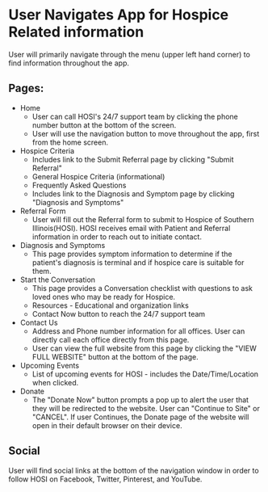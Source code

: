 # User Navigates App for Hospice Related information

User will primarily navigate through the menu (upper left hand corner) to find information throughout the app.

## Pages:

- Home
    - User can call HOSI's 24/7 support team by clicking the phone number button at the bottom of the screen. 
    - User will use the navigation button to move throughout the app, first from the home screen. 
- Hospice Criteria
    - Includes link to the Submit Referral page by clicking "Submit Referral"
    - General Hospice Criteria (informational)
    - Frequently Asked Questions
    - Includes link to the Diagnosis and Symptom page by clicking "Diagnosis and Symptoms"
- Referral Form
    - User will fill out the Referral form to submit to Hospice of Southern Illinois(HOSI). HOSI receives email with Patient and Referral information in order to reach out to initiate contact.
-  Diagnosis and Symptoms
    - This page provides symptom information to determine if the patient's diagnosis is terminal and if hospice care is suitable for them. 
- Start the Conversation
    - This page provides a Conversation checklist with questions to ask loved ones who may be ready for Hospice.
    - Resources - Educational and organization links
    - Contact Now button to reach the 24/7 support team
- Contact Us
    - Address and Phone number information for all offices. User can directly call each office directly from this page.
    - User can view the full website from this page by clicking the "VIEW FULL WEBSITE" button at the bottom of the page.
- Upcoming Events
    - List of upcoming events for HOSI - includes the Date/Time/Location when clicked. 
- Donate
    - The "Donate Now" button prompts a pop up to alert the user that they will be redirected to the website. User can "Continue to Site" or "CANCEL". If user Continues, the Donate page of the website will open in their default browser on their device. 


## Social

User will find social links at the bottom of the navigation window in order to follow HOSI on Facebook, Twitter, Pinterest, and YouTube. 